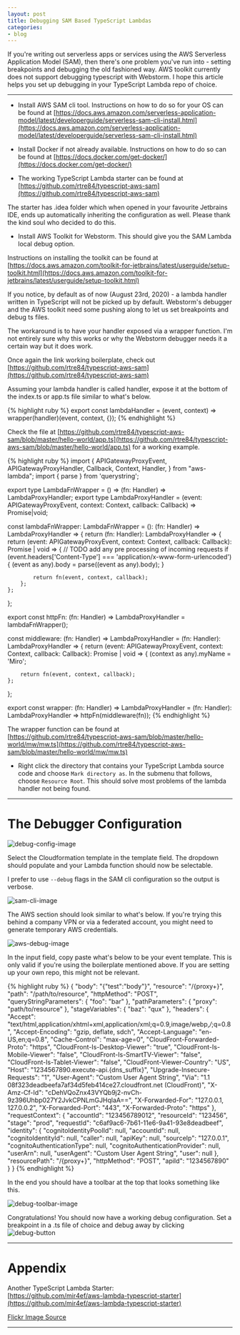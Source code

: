```yaml
---
layout: post
title: Debugging SAM Based TypeScript Lambdas
categories:
- blog
---
```


If you're writing out serverless apps or services using the AWS Serverless Application Model (SAM), then there's one 
problem you've run into - setting breakpoints and debugging the old fashioned way. AWS toolkit currently does 
not support debugging typescript with Webstorm. I hope this article helps you set up debugging in your TypeScript Lambda 
repo of choice.    

--- 

- Install AWS SAM cli tool. Instructions on how to do so for your OS can be found at [https://docs.aws.amazon.com/serverless-application-model/latest/developerguide/serverless-sam-cli-install.html](https://docs.aws.amazon.com/serverless-application-model/latest/developerguide/serverless-sam-cli-install.html)

- Install Docker if not already available. Instructions on how to do so can be found at [https://docs.docker.com/get-docker/](https://docs.docker.com/get-docker/)

- The working TypeScript Lambda starter can be found at [https://github.com/rtre84/typescript-aws-sam](https://github.com/rtre84/typescript-aws-sam)

The starter has .idea folder which when opened in your favourite Jetbrains IDE, ends up automatically inheriting the configuration as well. Please thank the kind soul who decided to do this. 
 
- Install AWS Toolkit for Webstorm. This should give you the SAM Lambda local debug option. 

Instructions on installing the toolkit can be found at [https://docs.aws.amazon.com/toolkit-for-jetbrains/latest/userguide/setup-toolkit.html](https://docs.aws.amazon.com/toolkit-for-jetbrains/latest/userguide/setup-toolkit.html)

If you notice, by default as of now (August 23rd, 2020) - a lambda handler written in TypeScript will not be picked up by default. Webstorm's debugger and the AWS toolkit need some pushing along to let us set breakpoints and debug ts files.

The workaround is to have your handler exposed via a wrapper function. I'm not entirely sure why this works or why the Webstorm debugger needs it a certain way but it does work. 

Once again the link working boilerplate, check out [https://github.com/rtre84/typescript-aws-sam](https://github.com/rtre84/typescript-aws-sam)

Assuming your lambda handler is called handler, expose it at the bottom of the index.ts or app.ts file similar to what's below. 

{% highlight ruby %}
export const lambdaHandler = (event, context) => wrapper(handler)(event, context, {});
{% endhighlight %}

Check the file at [https://github.com/rtre84/typescript-aws-sam/blob/master/hello-world/app.ts](https://github.com/rtre84/typescript-aws-sam/blob/master/hello-world/app.ts) for a working example. 

{% highlight ruby %}
import {
    APIGatewayProxyEvent,
    APIGatewayProxyHandler,
    Callback,
    Context,
    Handler,
} from "aws-lambda";
import { parse } from 'querystring';

export type LambdaFnWrapper = () => (fn: Handler) => LambdaProxyHandler;
export type LambdaProxyHandler = (event: APIGatewayProxyEvent, context: Context, callback: Callback) => Promise<APIGatewayProxyHandler>|void;

const lambdaFnWrapper: LambdaFnWrapper = (): (fn: Handler) => LambdaProxyHandler => {
    return (fn: Handler): LambdaProxyHandler => {
        return (event: APIGatewayProxyEvent, context: Context, callback: Callback): Promise<APIGatewayProxyHandler> | void => {
            // TODO add any pre processing of incoming requests
            if (event.headers['Content-Type'] === 'application/x-www-form-urlencoded') {
                (event as any).body = parse((event as any).body);
            }

            return fn(event, context, callback);
        };
    };
};

export const httpFn: (fn: Handler) => LambdaProxyHandler = lambdaFnWrapper();

const middleware: (fn: Handler) => LambdaProxyHandler = (fn: Handler): LambdaProxyHandler => {
    return (event: APIGatewayProxyEvent, context: Context, callback: Callback): Promise<APIGatewayProxyHandler> | void => {
        (context as any).myName = 'Miro';

        return fn(event, context, callback);
    };
};

export const wrapper: (fn: Handler) => LambdaProxyHandler = (fn: Handler): LambdaProxyHandler => httpFn(middleware(fn));
{% endhighlight %}

The wrapper function can be found at [https://github.com/rtre84/typescript-aws-sam/blob/master/hello-world/mw/mw.ts](https://github.com/rtre84/typescript-aws-sam/blob/master/hello-world/mw/mw.ts)

- Right click the directory that contains your TypeScript Lambda source code and choose ```Mark directory as```.
 In the submenu that follows, choose ```Resource Root```. This should solve most problems of the lambda handler not 
 being found.

---
 
# The Debugger Configuration

![debug-config-image](/images/run_debug_configuration.png)

Select the Cloudformation template in the template field. The dropdown should populate and your Lambda function should now
be selectable. 

I prefer to use ```--debug``` flags in the SAM cli configuration so the output is verbose.

![sam-cli-image](/images/sam_cli_config.png)

The AWS section should look similar to what's below. If you're trying this behind a company VPN or via a federated account, you might need to
generate temporary AWS credentials.
 
![aws-debug-image](/images/aws_debug_config.png)

In the input field, copy paste what's below to be your event template. This is only valid if you're using the boilerplate 
mentioned above. If you are setting up your own repo, this might not be relevant.

{% highlight ruby %}
{
  "body": "{\"test\":\"body\"}",
  "resource": "/{proxy+}",
  "path": "/path/to/resource",
  "httpMethod": "POST",
  "queryStringParameters": {
    "foo": "bar"
  },
  "pathParameters": {
    "proxy": "path/to/resource"
  },
  "stageVariables": {
    "baz": "qux"
  },
  "headers": {
    "Accept": "text/html,application/xhtml+xml,application/xml;q=0.9,image/webp,*/*;q=0.8",
    "Accept-Encoding": "gzip, deflate, sdch",
    "Accept-Language": "en-US,en;q=0.8",
    "Cache-Control": "max-age=0",
    "CloudFront-Forwarded-Proto": "https",
    "CloudFront-Is-Desktop-Viewer": "true",
    "CloudFront-Is-Mobile-Viewer": "false",
    "CloudFront-Is-SmartTV-Viewer": "false",
    "CloudFront-Is-Tablet-Viewer": "false",
    "CloudFront-Viewer-Country": "US",
    "Host": "1234567890.execute-api.{dns_suffix}",
    "Upgrade-Insecure-Requests": "1",
    "User-Agent": "Custom User Agent String",
    "Via": "1.1 08f323deadbeefa7af34d5feb414ce27.cloudfront.net (CloudFront)",
    "X-Amz-Cf-Id": "cDehVQoZnx43VYQb9j2-nvCh-9z396Uhbp027Y2JvkCPNLmGJHqlaA==",
    "X-Forwarded-For": "127.0.0.1, 127.0.0.2",
    "X-Forwarded-Port": "443",
    "X-Forwarded-Proto": "https"
  },
  "requestContext": {
    "accountId": "123456789012",
    "resourceId": "123456",
    "stage": "prod",
    "requestId": "c6af9ac6-7b61-11e6-9a41-93e8deadbeef",
    "identity": {
      "cognitoIdentityPoolId": null,
      "accountId": null,
      "cognitoIdentityId": null,
      "caller": null,
      "apiKey": null,
      "sourceIp": "127.0.0.1",
      "cognitoAuthenticationType": null,
      "cognitoAuthenticationProvider": null,
      "userArn": null,
      "userAgent": "Custom User Agent String",
      "user": null
    },
    "resourcePath": "/{proxy+}",
    "httpMethod": "POST",
    "apiId": "1234567890"
  }
}
{% endhighlight %}

In the end you should have a toolbar at the top that looks something like this.

![debug-toolbar-image](/images/debugger_toolbar.png)

Congratulations! You should now have a working debug configuration. Set a breakpoint in a .ts file of choice 
and debug away by clicking ![debug-button](/images/debug-button.png) 

---

# Appendix
Another TypeScript Lambda Starter:  
[https://github.com/mir4ef/aws-lambda-typescript-starter](https://github.com/mir4ef/aws-lambda-typescript-starter)

[Flickr Image Source](https://www.flickr.com/photos/pagedooley/25169160699/in/photolist-Em7wAx-aRVsKv-rcJuLr-AyUxTf-96RucU-qiUL-2jf67N4-69Yugv-2hYWb3T-2jy8Aza-pcGzVY-2j1Q9ps-rrEdsm-rac7Df-quYb1c-quL1zU-rpsCN5-rabb5o-rpsDas-quL1af-rpsD69-rpsCVu-2jpcf7x-2iZfWLL-2iX6zAk-2j25Jg2-2bzcLQ-2iZfWKZ-akhS9Y-8gSPsR-4qzfNu-2o3zry-4rURJR-51qgSf-2jvWpdz-2jycW34-9t9ex-Bux4oA-4HYU56-2jxXVpx-2jxEJ1Q-2jxFN3m-2jsK162-9uK6cj-9A6zhw-9uFKug-29nsiJJ-FVSBun-2jxEDUi-5nP2AJ)

---
